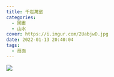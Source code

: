 ```yaml
---
title: 千岩萬壑
categories:
  - 國畫
  - 山水
cover: https://i.imgur.com/2UabjwD.jpg
date: 2022-01-13 20:40:04
tags:
  - 扇面
---
```


![](https://i.imgur.com/2UabjwD.jpg)

